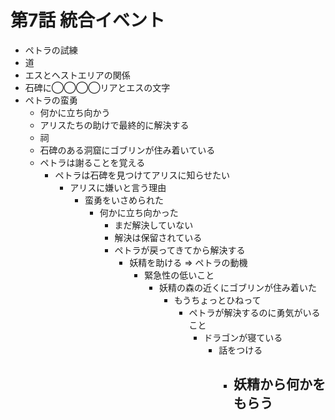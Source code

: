 # 第7話 統合イベント
- ペトラの試練
- 道
- エスとヘストエリアの関係
- 石碑に◯◯◯◯リアとエスの文字
- ペトラの蛮勇
  - 何かに立ち向かう
  - アリスたちの助けで最終的に解決する
  - 祠
  - 石碑のある洞窟にゴブリンが住み着いている
  - ペトラは謝ることを覚える
    - ペトラは石碑を見つけてアリスに知らせたい
      - アリスに嫌いと言う理由
        - 蛮勇をいさめられた
          - 何かに立ち向かった
            - まだ解決していない
            - 解決は保留されている
            - ペトラが戻ってきてから解決する
              - 妖精を助ける => ペトラの動機
                - 緊急性の低いこと
                  - 妖精の森の近くにゴブリンが住み着いた
                    - もうちょっとひねって
                      - ペトラが解決するのに勇気がいること
                        - ドラゴンが寝ている
                          - 話をつける
                            - 妖精から何かをもらう
                              - 
